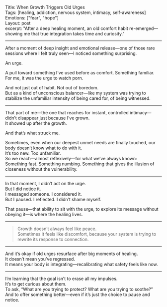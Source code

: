 Title: When Growth Triggers Old Urges  
Tags: [healing, addiction, nervous system, intimacy, self-awareness]  
Emotions: ["fear", "hope"]  
Layout: post  
excerpt: "After a deep healing moment, an old comfort habit re-emerged—showing me that true integration takes time and curiosity."  

---

After a moment of deep insight and emotional release—one of those rare sessions where I felt truly seen—I noticed something surprising.

An urge.

A pull toward something I’ve used before as comfort. Something familiar.  
For me, it was the urge to watch porn.

And not just out of habit. Not out of boredom.  
But as a kind of unconscious balancer—like my system was trying to stabilize the unfamiliar intensity of being cared for, of being witnessed.

---

That part of me—the one that reaches for instant, controlled intimacy—didn’t disappear just because I’ve grown.  
It showed up after the growth.

And that’s what struck me.

Sometimes, even when our deepest unmet needs are finally touched, our body doesn’t know what to do with it.  
It’s too new. Too unfamiliar.  
So we reach—almost reflexively—for what we’ve always known:  
Something fast. Something numbing. Something that gives the illusion of closeness without the vulnerability.

---

In that moment, I didn’t act on the urge.  
But I did notice it.  
I messaged someone. I considered it.  
But I paused. I reflected. I didn’t shame myself.

That pause—that ability to sit with the urge, to explore its message without obeying it—is where the healing lives.

---

> Growth doesn’t always feel like peace.  
> Sometimes it feels like discomfort, because your system is trying to rewrite its response to connection.

---

And it’s okay if old urges resurface after big moments of healing.  
It doesn’t mean you’ve regressed.  
It means your body is integrating—recalibrating what safety feels like now.

---

I’m learning that the goal isn’t to erase all my impulses.  
It’s to get curious about them.  
To ask, “What are you trying to protect? What are you trying to soothe?”  
And to offer something better—even if it’s just the choice to pause and notice.







